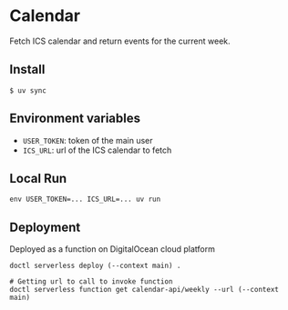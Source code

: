 # Calendar

Fetch ICS calendar and return events for the current week.

## Install

```
$ uv sync
```

## Environment variables

- `USER_TOKEN`: token of the main user
- `ICS_URL`: url of the ICS calendar to fetch

## Local Run

```
env USER_TOKEN=... ICS_URL=... uv run
```

## Deployment

Deployed as a function on DigitalOcean cloud platform

```
doctl serverless deploy (--context main) .

# Getting url to call to invoke function
doctl serverless function get calendar-api/weekly --url (--context main)
```
